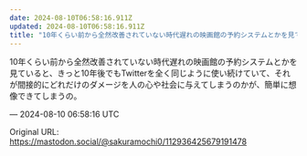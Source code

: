 ```yaml
---
date: 2024-08-10T06:58:16.911Z
updated: 2024-08-10T06:58:16.911Z
title: "10年くらい前から全然改善されていない時代遅れの映画館の予約システムとかを見てい[...]"
---
```


<p>10年くらい前から全然改善されていない時代遅れの映画館の予約システムとかを見ていると、きっと10年後でもTwitterを全く同じように使い続けていて、それが間接的にどれだけのダメージを人の心や社会に与えてしまうのかが、簡単に想像できてしまうの。</p>

&mdash; 2024-08-10 06:58:16 UTC

Original URL: https://mastodon.social/@sakuramochi0/112936425679191478
